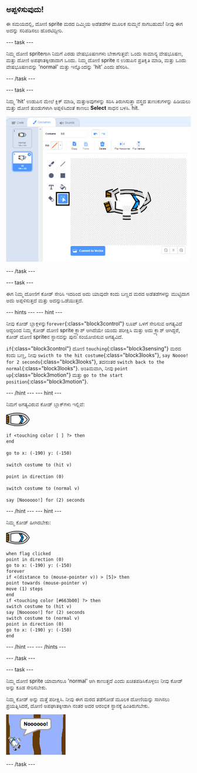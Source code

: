 ## ಅಪ್ಪಳಿಸುವುದು!

ಈ ಸಮಯದಲ್ಲಿ, ದೋಣಿ sprite ಮರದ ದಿಮ್ಮಿಯ ಅಡೆತಡೆಗಳ ಮೂಲಕ ಸುಮ್ಮನೆ ಸಾಗಬಹುದು! ನೀವು ಈಗ ಅದನ್ನು ಸರಿಪಡಿಸಲು ಹೊರಟಿದ್ದೀರಿ.

\--- task \---

ನಿಮ್ಮ ದೋಣಿ sprite‌ಗಾಗಿ ನಿಮಗೆ ಎರಡು ವೇಷಭೂಷಣಗಳು ಬೇಕಾಗುತ್ತವೆ: ಒಂದು ಸಾಮಾನ್ಯ ವೇಷಭೂಷಣ, ಮತ್ತು ದೋಣಿ ಅಪಘಾತಕ್ಕೀಡಾದಾಗ ಒಂದು. ನಿಮ್ಮ ದೋಣಿ sprite ‌ನ ಉಡುಪಿನ ಪ್ರತಿಕೃತಿ ಮಾಡಿ, ಮತ್ತು ಒಂದು ವೇಷಭೂಷಣವನ್ನು 'normal' ಮತ್ತು ಇನ್ನೊಂದನ್ನು 'hit' ಎಂದು ಹೆಸರಿಸಿ.

\--- /task \---

\--- task \---

ನಿಮ್ಮ 'hit' ಉಡುಪಿನ ಮೇಲೆ ಕ್ಲಿಕ್ ಮಾಡಿ, ಮತ್ತುಅವುಗಳನ್ನು ಸರಿಸಿ ತಿರುಗಿಸುತ್ತಾ ವಸ್ತ್ರದ ತುಣುಕುಗಳನ್ನು ಹಿಡಿಯಲು ಮತ್ತು ದೋಣಿ ತುಂಡುಗಳಾಗಿ ಅಪ್ಪಳಿಸಿದಂತೆ ಕಾಣಲು **Select** ಸಾಧನ ಬಳಸಿ. hit.

![ಸ್ಕ್ರೀನ್‍ಶಾಟ್](images/boat-hit-costume-annotated.png)

\--- /task \---

\--- task \---

ಈಗ ನಿಮ್ಮ ದೋಣಿಗೆ ಕೋಡ್ ಸೇರಿಸಿ ಇದರಿಂದ ಅದು ಯಾವುದೇ ಕಂದು ಬಣ್ಣದ ಮರದ ಅಡೆತಡೆಗಳನ್ನು ಮುಟ್ಟಿದಾಗ ಅದು ಅಪ್ಪಳಿಸುತ್ತದೆ ಮತ್ತು ಅದನ್ನುಒಡೆಯುತ್ತದೆ.

\--- hints \--- \--- hint \---

ನೀವು ಕೋಡ್ ಬ್ಲಾಕ್ಗಳನ್ನು`forever`{:class="block3control"} ಲೂಪ್ ಒಳಗೆ ಸೇರಿಸುವ ಅಗತ್ಯವಿದೆ ಆದ್ದರಿಂದ ನಿಮ್ಮ ಕೋಡ್ ದೋಣಿ sprite ಕ್ರ್ಯಾಶ್ ಆಗಿದೆಯೇ ಯಂದು ಪರೀಕ್ಷಿಸಿ ಮತ್ತು ಅದು ಕ್ರ್ಯಾಶ್ ಆಗಿದ್ದರೆ, ಕೋಡ್ ದೋಣಿ spriteನ ಸ್ಥಾನವನ್ನು ಪುನಃ ಸಂಯೋಜಿಸುವ ಅಗತ್ಯವಿದೆ.

`if`{:class="block3control"} ದೋಣಿ `touching`{:class="block3sensing"} ಮರದ ಕಂದು ಬಣ್ಣ, ನೀವು `swicth to the hit costume`{:class="block3looks"}, `say Noooo! for 2 seconds`{:class="block3looks"}, ತದನಂತರ `switch back to the normal`{:class="block3looks"}. ಅಂತಿಮವಾಗಿ, ನೀವು `point up`{:class="block3motion"} ಮತ್ತು `go to the start position`{:class="block3motion"}.

\--- /hint \--- \--- hint \---

ನಿಮಗೆ ಅಗತ್ಯವಿರುವ ಕೋಡ್ ಬ್ಲಾಕ್‌ಗಳು ಇಲ್ಲಿವೆ:

![ದೋಣಿ-sprite](images/boat_resize.png)

```blocks3
if <touching color [ ] ?> then
end

go to x: (-190) y: (-150)

switch costume to (hit v)

point in direction (0)

switch costume to (normal v)

say [Noooooo!] for (2) seconds
```

\--- /hint \--- \--- hint \---

ನಿಮ್ಮ ಕೋಡ್ ಹೀಗಿರಬೇಕು:

![ದೋಣಿ-sprite](images/boat_resize.png)

```blocks3
when flag clicked
point in direction (0)
go to x: (-190) y: (-150)
forever
if <(distance to (mouse-pointer v)) > [5]> then
point towards (mouse-pointer v)
move (1) steps
end
if <touching color [#663b00] ?> then
switch costume to (hit v)
say [Noooooo!] for (2) seconds
switch costume to (normal v)
point in direction (0)
go to x: (-190) y: (-150)
end
```

\--- /hint \--- \--- /hints \---

\--- /task \---

\--- task \---

ನಿಮ್ಮ ದೋಣಿ sprite ಯಾವಾಗಲೂ 'normal' ಆಗಿ ಕಾಣುತ್ತದೆ ಎಂದು ಖಚಿತಪಡಿಸಿಕೊಳ್ಳಲು ನೀವು ಕೋಡ್ ಅನ್ನು ಕೂಡ ಸೇರಿಸಬೇಕು.

ನಿಮ್ಮ ಕೋಡ್ ಅನ್ನು ಮತ್ತೆ ಪರೀಕ್ಷಿಸಿ. ನೀವು ಈಗ ಮರದ ತಡೆಗೋಡೆ ಮೂಲಕ ದೋಣಿಯನ್ನು ಸಾಗಿಸಲು ಪ್ರಯತ್ನಿಸಿದರೆ, ದೋಣಿ ಅಪಘಾತಕ್ಕೀಡಾಗಿ ನಂತರ ಅದರ ಆರಂಭಿಕ ಸ್ಥಾನಕ್ಕೆ ಹಿಂತಿರುಗಬೇಕು.

![ಸ್ಕ್ರೀನ್‍ಶಾಟ್](images/boat-crash.png)

\--- /task \---